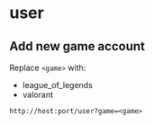 # user

## Add new game account
Replace `<game>` with:
  - league_of_legends
  - valorant
    
```
http://host:port/user?game=<game>
```
